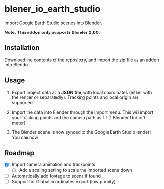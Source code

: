 # blener_io_earth_studio

Import Google Earth Studio scenes into Blender.

**Note: This addon only supports Blender 2.80.**

## Installation

Download the contents of the repository, and import the zip file as an addon into Blender.

## Usage

1. Export project data as a **JSON file**, with local coordinates (either with the render or separatedly).
   Tracking points and local origin are supported.

2. Import the data into Blender through the import menu. This will import your tracking points and the
   camera path as 1:1 (1 Blender Unit = 1 meter)

3. The Blender scene is now synced to the Google Earth Studio render! You can now

## Roadmap

- [x] Import camera animation and trackpoints
  - [ ] Add a scaling setting to scale the imported scene down
- [ ] Automatically add footage to scene if found
- [ ] Support for Global coordinates export (low priority)
